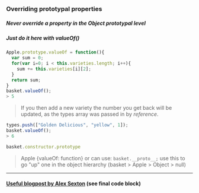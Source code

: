 ### Overriding prototypal properties
##### Never override a property in the Object prototypal level
##### Just do it here with valueOf()
```javascript
Apple.prototype.valueOf = function(){
  var sum = 0;
  for(var i=0; i < this.varieties.length; i++){
    sum += this.varieties[i][2];
  }
  return sum;
}
basket.valueOf();
> 5
```
> If you then add a new variety the number you get back will be updated, as the types array was passed in by *reference*.

```javascript
types.push(["Golden Delicious", "yellow", 1]);
basket.valueOf();
> 6
```
```javascript
basket.constructor.prototype
```
> Apple {valueOf: function}
or can use:  ```basket.__proto__;```
> use this to go "up" one in the object hierarchy (basket > Apple > Object > null)

---

#### [Useful blogpost by Alex Sexton](https://alexsexton.com/blog/2013/04/understanding-javascript-inheritance/) (see final code block)
